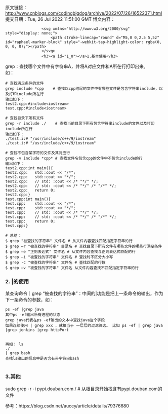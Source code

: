 原文链接：http://www.cnblogs.com/codingbigdog/archive/2022/07/26/16522371.html
提交日期：Tue, 26 Jul 2022 11:51:00 GMT
博文内容：

                    <svg xmlns="http://www.w3.org/2000/svg" style="display: none;">
                        <path stroke-linecap="round" d="M5,0 0,2.5 5,5z" id="raphael-marker-block" style="-webkit-tap-highlight-color: rgba(0, 0, 0, 0);"></path>
                    </svg>
                    <h3><a id="1_0"></a>1.基本使用</h3> 
<p>grep：查找哪个文件中有字符串A，并将A对应文件和A所在行打印出来。<br> 如：</p> 
<pre><code class="prism language-cpp"># 查找满足条件的文件
grep include <span class="token operator">*</span>cpp    # 查找以cpp结尾的文件中有哪些文件是包含字符串include，以及打印include所在行
输出如下：
test2<span class="token punctuation">.</span>cpp<span class="token operator">:</span>#include<span class="token operator">&lt;</span>iostream<span class="token operator">&gt;</span>
test<span class="token punctuation">.</span>cpp<span class="token operator">:</span>#include<span class="token operator">&lt;</span>iostream<span class="token operator">&gt;</span>
</code></pre> 
<pre><code class="prism language-cpp"># 查找目录下所有文件
grep <span class="token operator">-</span>r include <span class="token punctuation">.</span><span class="token operator">/</span>	 # 查找当前目录下所有包含字符串include的文件以及打印include所在行 
输出如下：
<span class="token punctuation">.</span><span class="token operator">/</span>test<span class="token punctuation">.</span>i<span class="token operator">:</span># <span class="token string">"/usr/include/c++/9/iostream"</span> 
<span class="token punctuation">.</span><span class="token operator">/</span>test<span class="token punctuation">.</span>i<span class="token operator">:</span># <span class="token string">"/usr/include/c++/9/iostream"</span>
</code></pre> 
<pre><code class="prism language-cpp"># 查找不包含某字符的文件及其对应行
grep <span class="token operator">-</span>v include <span class="token operator">*</span>cpp<span class="token operator">*</span> # 查找文件名包含cpp的文件中不包含include的行
输出如下：
test2<span class="token punctuation">.</span>cpp<span class="token operator">:</span><span class="token keyword">int</span> <span class="token function">main</span><span class="token punctuation">(</span><span class="token punctuation">)</span><span class="token punctuation">{<!-- --></span>
test2<span class="token punctuation">.</span>cpp<span class="token operator">:</span>	std<span class="token double-colon punctuation">::</span>cout <span class="token operator">&lt;&lt;</span> <span class="token string">"/*"</span><span class="token punctuation">;</span>
test2<span class="token punctuation">.</span>cpp<span class="token operator">:</span>	std<span class="token double-colon punctuation">::</span>cout <span class="token operator">&lt;&lt;</span> <span class="token string">"*/"</span><span class="token punctuation">;</span>
test2<span class="token punctuation">.</span>cpp<span class="token operator">:</span>	<span class="token comment">// std: :cout &lt;&lt; /* "*/" */;</span>
test2<span class="token punctuation">.</span>cpp<span class="token operator">:</span>	<span class="token comment">// std: :cout &lt;&lt; /* "*/" /* "/*" */;</span>
test2<span class="token punctuation">.</span>cpp<span class="token operator">:</span>	<span class="token keyword">return</span> <span class="token number">0</span><span class="token punctuation">;</span>
test2<span class="token punctuation">.</span>cpp<span class="token operator">:</span><span class="token punctuation">}</span>
test<span class="token punctuation">.</span>cpp<span class="token operator">:</span><span class="token keyword">int</span> <span class="token function">main</span><span class="token punctuation">(</span><span class="token punctuation">)</span><span class="token punctuation">{<!-- --></span>
test<span class="token punctuation">.</span>cpp<span class="token operator">:</span>	std<span class="token double-colon punctuation">::</span>cout <span class="token operator">&lt;&lt;</span> <span class="token string">"/*"</span><span class="token punctuation">;</span>
test<span class="token punctuation">.</span>cpp<span class="token operator">:</span>	std<span class="token double-colon punctuation">::</span>cout <span class="token operator">&lt;&lt;</span> <span class="token string">"*/"</span><span class="token punctuation">;</span>
test<span class="token punctuation">.</span>cpp<span class="token operator">:</span>	<span class="token comment">// std: :cout &lt;&lt; /* "*/" */;</span>
test<span class="token punctuation">.</span>cpp<span class="token operator">:</span>	<span class="token comment">// std: :cout &lt;&lt; /* "*/" /* "/*" */;</span>
test<span class="token punctuation">.</span>cpp<span class="token operator">:</span>	<span class="token keyword">return</span> <span class="token number">0</span><span class="token punctuation">;</span>
test<span class="token punctuation">.</span>cpp<span class="token operator">:</span><span class="token punctuation">}</span>
</code></pre> 
<pre><code class="prism language-cpp"># 总结：
$ grep <span class="token string">"被查找的字符串"</span> 文件名 # 从文件内容查找匹配指定字符串的行
$ grep –r <span class="token string">"被查找的字符串"</span> 目录名 # 查找目录下所有文件有哪些文件的哪些行满足条件
$ grep –e <span class="token string">"正则表达式"</span> 文件名 # 从文件内容查找与正则表达式匹配的行
$ grep –i <span class="token string">"被查找的字符串"</span> 文件名 # 查找时不区分大小写
$ grep <span class="token operator">-</span>c <span class="token string">"被查找的字符串"</span> 文件名 # 查找匹配的行数
$ grep –v <span class="token string">"被查找的字符串"</span> 文件名 从文件内容查找不匹配指定字符串的行
</code></pre> 
<h3><a id="2__47"></a>2. |的使用</h3> 
<p>某查询命令｜grep “被查找的字符串”：中间的|功能是把上一条命令的输出，作为下一条命令的参数，如：</p> 
<pre><code class="prism language-cpp">ps <span class="token operator">-</span>ef <span class="token operator">|</span>grep java
其中ps <span class="token operator">-</span>ef输出所有进程的状态
grep java代表在ps <span class="token operator">-</span>ef输出的文本中查找java这个字段
如果连续使用 <span class="token operator">|</span> grep xxx ，就相当于 一层层的过滤筛选。 比如 ps <span class="token operator">-</span>ef <span class="token operator">|</span> grep java <span class="token operator">|</span>grep jenkins <span class="token operator">|</span>grep httpPort

再如：
ls <span class="token punctuation">.</span><span class="token operator">/</span> <span class="token operator">|</span> grep bash
查找ls输出的信息中是否含有带字符串bash
</code></pre> 
<h3><a id="3_59"></a>3.其他</h3> 
<p>sudo grep -r -i pypi.douban.com / # 从根目录开始找含有pypi.douban.com的文件</p> 
<p>参考：https://blog.csdn.net/auccy/article/details/79376680</p>
                
